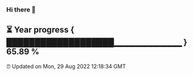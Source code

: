 ### Hi there 👋
⏳ Year progress { ███████████████████▁▁▁▁▁▁▁▁▁▁▁ } 65.89 %
---
⏰ Updated on Mon, 29 Aug 2022 12:18:34 GMT

